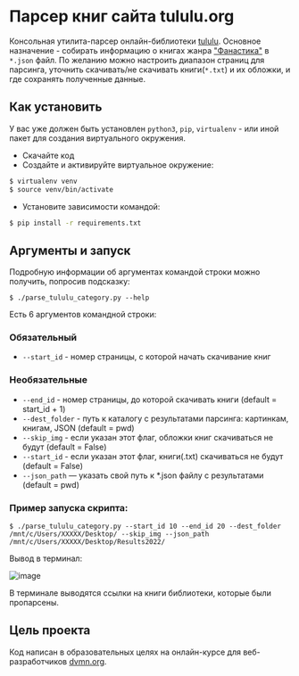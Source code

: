 # Парсер книг сайта tululu.org
Консольная утилита-парсер онлайн-библиотеки [tululu](http://tululu.org). Основное назначение - собирать информацию о книгах жанра ["Фанастика"](https://tululu.org/l55/) в `*.json` файл. По желанию можно настроить диапазон страниц для парсинга, уточнить скачивать/не скачивать книги(`*.txt`) и их обложки, и где сохранять полученные данные.

## Как установить

У вас уже должен быть установлен `python3`, `pip`, `virtualenv` - или иной пакет для создания виртуального окружения.

- Скачайте код
- Создайте и активируйте виртуальное окружение:
```bash
$ virtualenv venv
$ source venv/bin/activate
```
- Установите зависимости командой:
```bash
$ pip install -r requirements.txt
```

## Аргументы и запуск
Подробную информации об аргументах командой строки можно получить, попросив подсказку:
```python3
$ ./parse_tululu_category.py --help
```

Есть 6 аргументов командной строки:

### Обязательный
- `--start_id` - номер страницы, с которой начать скачивание книг

### Необязательные
- `--end_id` -  номер страницы, до которой скачивать книги (default = start_id + 1)
- `--dest_folder` - путь к каталогу с результатами парсинга: картинкам, книгам, JSON (default = pwd)
- `--skip_img` - если указан этот флаг, обложки книг скачиваться не будут (default = False)
- `--start_id` - если указан этот флаг, книги(.txt) скачиваться не будут (default = False)
- `--json_path` — указать свой путь к *.json файлу с результатами (default = pwd)

### Пример запуска скрипта:
```python3
$ ./parse_tululu_category.py --start_id 10 --end_id 20 --dest_folder /mnt/c/Users/XXXXX/Desktop/ --skip_img --json_path /mnt/c/Users/XXXXX/Desktop/Results2022/
```
Вывод в терминал:

![image](https://user-images.githubusercontent.com/77130336/194813720-abafa3b1-8df2-4275-b0ec-90bfdf7b1b54.png)

В терминале выводятся ссылки на книги библиотеки, которые были пропарсены. 

## Цель проекта

Код написан в образовательных целях на онлайн-курсе для веб-разработчиков [dvmn.org](https://dvmn.org/).
